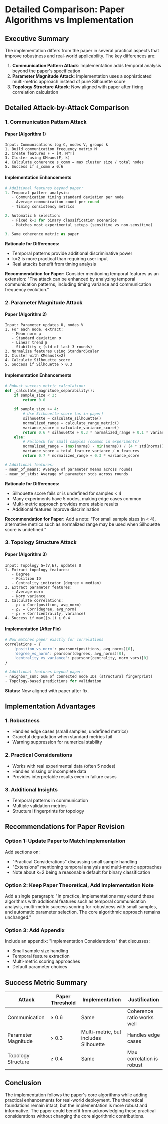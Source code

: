 # Detailed Comparison: Paper Algorithms vs Implementation

## Executive Summary

The implementation differs from the paper in several practical aspects that improve robustness and real-world applicability. The key differences are:

1. **Communication Pattern Attack**: Implementation adds temporal analysis beyond the paper's specification
2. **Parameter Magnitude Attack**: Implementation uses a sophisticated multi-metric approach instead of pure Silhouette score
3. **Topology Structure Attack**: Now aligned with paper after fixing correlation calculation

## Detailed Attack-by-Attack Comparison

### 1. Communication Pattern Attack

#### Paper (Algorithm 1)
```
Input: Communications log C, nodes V, groups k
1. Build communication frequency matrix M
2. Create features F = [M, M^T]
3. Cluster using KMeans(F, k)
4. Calculate coherence s_comm = max cluster size / total nodes
5. Success if s_comm ≥ 0.6
```

#### Implementation Enhancements
```python
# Additional features beyond paper:
1. Temporal pattern analysis:
   - Communication timing standard deviation per node
   - Average communication count per round
   - Timing consistency metrics

2. Automatic k selection:
   - Fixed k=2 for binary classification scenarios
   - Matches most experimental setups (sensitive vs non-sensitive)

3. Same coherence metric as paper
```

**Rationale for Differences:**
- Temporal patterns provide additional discriminative power
- k=2 is more practical than requiring user input
- Real attacks benefit from timing analysis

**Recommendation for Paper:**
Consider mentioning temporal features as an extension: "The attack can be enhanced by analyzing temporal communication patterns, including timing variance and communication frequency evolution."

### 2. Parameter Magnitude Attack

#### Paper (Algorithm 2)
```
Input: Parameter updates U, nodes V
1. For each node, extract:
   - Mean norm μ
   - Standard deviation σ
   - Linear trend β
   - Stability ς (std of last 3 rounds)
2. Normalize features using StandardScaler
3. Cluster with KMeans(k=2)
4. Calculate Silhouette score
5. Success if Silhouette > 0.3
```

#### Implementation Enhancements
```python
# Robust success metric calculation:
def _calculate_magnitude_separability():
    if sample_size < 2:
        return 0.0
    
    if sample_size >= 4:
        # Use Silhouette score (as in paper)
        silhouette = calculate_silhouette()
        normalized_range = calculate_range_metric()
        variance_score = calculate_variance_score()
        return 0.6 * silhouette + 0.3 * normalized_range + 0.1 * variance_score
    else:
        # Fallback for small samples (common in experiments)
        normalized_range = (max(norms) - min(norms)) / (4 * std(norms))
        variance_score = total_feature_variance / n_features
        return 0.7 * normalized_range + 0.3 * variance_score

# Additional features:
- mean_of_means: Average of parameter means across rounds
- mean_of_stds: Average of parameter stds across rounds
```

**Rationale for Differences:**
- Silhouette score fails or is undefined for samples < 4
- Many experiments have 5 nodes, making edge cases common
- Multi-metric approach provides more stable results
- Additional features improve discrimination

**Recommendation for Paper:**
Add a note: "For small sample sizes (n < 4), alternative metrics such as normalized range may be used when Silhouette score is undefined."

### 3. Topology Structure Attack

#### Paper (Algorithm 3)
```
Input: Topology G=(V,E), updates U
1. Extract topology features:
   - Degree
   - Position ID
   - Centrality indicator (degree > median)
2. Extract parameter features:
   - Average norm
   - Norm variance
3. Calculate correlations:
   - ρ₁ = Corr(position, avg_norm)
   - ρ₂ = Corr(degree, avg_norm)
   - ρ₃ = Corr(centrality, variance)
4. Success if max(|ρᵢ|) ≥ 0.4
```

#### Implementation (After Fix)
```python
# Now matches paper exactly for correlations
correlations = {
    'position_vs_norm': pearsonr(positions, avg_norms)[0],
    'degree_vs_norm': pearsonr(degrees, avg_norms)[0],
    'centrality_vs_variance': pearsonr(centrality, norm_vars)[0]
}

# Additional features beyond paper:
- neighbor_sum: Sum of connected node IDs (structural fingerprint)
- Topology-based predictions for validation
```

**Status:** Now aligned with paper after fix.

## Implementation Advantages

### 1. Robustness
- Handles edge cases (small samples, undefined metrics)
- Graceful degradation when standard metrics fail
- Warning suppression for numerical stability

### 2. Practical Considerations
- Works with real experimental data (often 5 nodes)
- Handles missing or incomplete data
- Provides interpretable results even in failure cases

### 3. Additional Insights
- Temporal patterns in communication
- Multiple validation metrics
- Structural fingerprints for topology

## Recommendations for Paper Revision

### Option 1: Update Paper to Match Implementation
Add sections on:
- "Practical Considerations" discussing small sample handling
- "Extensions" mentioning temporal analysis and multi-metric approaches
- Note about k=2 being a reasonable default for binary classification

### Option 2: Keep Paper Theoretical, Add Implementation Note
Add a single paragraph:
"In practice, implementations may extend these algorithms with additional features such as temporal communication analysis, multi-metric success scoring for robustness with small samples, and automatic parameter selection. The core algorithmic approach remains unchanged."

### Option 3: Add Appendix
Include an appendix: "Implementation Considerations" that discusses:
- Small sample size handling
- Temporal feature extraction
- Multi-metric scoring approaches
- Default parameter choices

## Success Metric Summary

| Attack | Paper Threshold | Implementation | Justification |
|--------|----------------|----------------|---------------|
| Communication | ≥ 0.6 | Same | Coherence ratio works well |
| Parameter Magnitude | > 0.3 | Multi-metric, but includes Silhouette | Handles edge cases |
| Topology Structure | ≥ 0.4 | Same | Max correlation is robust |

## Conclusion

The implementation follows the paper's core algorithms while adding practical enhancements for real-world deployment. The theoretical foundations remain intact, but the implementation is more robust and informative. The paper could benefit from acknowledging these practical considerations without changing the core algorithmic contributions.